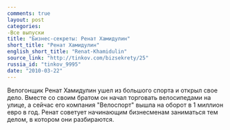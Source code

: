 ```yaml
---
comments: true
layout: post
categories:
-Все выпуски
title: "Бизнес-секреты: Ренат Хамидулин"
short_title: "Ренат Хамидулин"
english_short_title: "Renat-Khamidulin"
source_link: "http://tinkov.com/bizsekrety/25"
russia_id: "tinkov_9995"
date: "2010-03-22"
---
```

Велогонщик Ренат Хамидулин ушел из большого спорта и открыл свое дело. Вместе со своим братом он начал торговать велосипедами на улице, а сейчас его компания "Велоспорт" вышла на оборот в 1 миллион евро в год. Ренат советует начинающим бизнесменам заниматься тем делом, в котором они разбираются.
